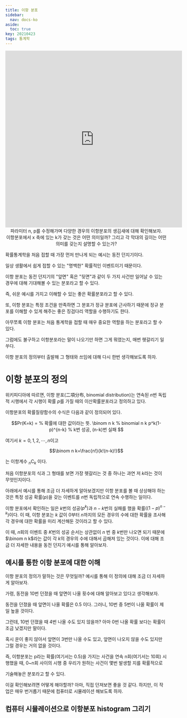 ```yaml
---
title: 이항 분포
sidebar:
  nav: docs-ko
aside:
  toc: true
key: 20210423
tags: 통계학
---
```


<center>
  <iframe width = "550" height = "550" frameborder = "0" src="https://angeloyeo.github.io/p5/2021-04-23-binomial_distribution/"></iframe>
  <br>
  파라미터 n, p를 수정해가며 다양한 경우의 이항분포의 생김새에 대해 확인해보자. 
  <br>
  이항분포에서 x 축에 있는 k가 갖는 것은 어떤 의미일까? 그리고 각 막대의 길이는 어떤 의미를 갖는지 설명할 수 있는가?
</center>

확률통계학을 처음 접할 때 가장 먼저 만나게 되는 예시는 동전 던지기이다.

일상 생활에서 쉽게 접할 수 있는 "명백한" 확률적인 이벤트이기 때문이다.

이항 분포는 동전 던지기의 "앞면" 혹은 "뒷면"과 같이 두 가지 사건만 일어날 수 있는 경우에 대해 기대해볼 수 있는 분포라고 할 수 있다.

즉, 쉬운 예시를 가지고 이해할 수 있는 좋은 확률분포라고 할 수 있다.

또, 이항 분포는 특정 조건을 만족하면 그 분포가 정규 분포에 근사하기 때문에 정규 분포를 이해할 수 있게 해주는 좋은 징검다리 역할을 수행하기도 한다.

아무쪼록 이항 분포는 처음 통계학을 접할 때 매우 중요한 역할을 하는 분포라고 할 수 있다.

그럼에도 불구하고 이항분포라는 말이 나오기만 하면 그게 뭐였는지, 매번 헷갈리기 일쑤다.

이항 분포의 정의부터 출발해 그 형태와 쓰임에 대해 다시 한번 생각해보도록 하자.

# 이항 분포의 정의

위키피디아에 따르면, 이항 분포(二項分布, binomial distribution)는 연속된 $n$번 독립적 시행에서 각 시행이 확률 $p$를 가질 때의 이산확률분포라고 정의하고 있다.

이항분포의 확률질량함수의 수식은 다음과 같이 정의되어 있다.

$$Pr(K=k) = % 확률에 대한 값이라는 뜻.
\binom n k % binomial n k
p^k(1-p)^{n-k} % k번 성공, (n-k)번 실패
$$

[//]:# (식 1)

여기서 $k=0, 1, 2, \cdots, n$이고 

$$\binom n k=\frac{n!}{k!(n-k)!}$$

는 이항계수 ${}_n\mathrm{ C }_k$ 이다.

처음 이항분포의 식과 그 형태를 보면 가장 헷갈리는 것 중 하나는 과연 저 $k$라는 것이 무엇인지이다.

아래에서 예시를 통해 조금 더 자세하게 알아보겠지만 이항 분포를 볼 때 상상해야 하는 것은 특정 성공 확률($p$)을 갖는 이벤트를 $n$번 독립적으로 연속 수행하는 일이다.

이항 분포에서 확인하는 일은 $k$번의 성공$\left(p^k\right)$과 $n-k$번의 실패를 했을 확률$\left((1-p)^{n-k}\right)$이다. 이 때, 이항 분포는 $k$ 값이 0부터 $n$까지의 모든 경우의 수에 대한 확률을 조사해 각 경우에 대한 확률을 미리 계산해둔 것이라고 할 수 있다. 

이 때, $n$회의 이벤트 중 $K$번의 성공 순서는 상관없이 $n$ 번 중 $k$번만 나오면 되기 때문에 $\binom n k$라는 값이 각 $k$의 경우의 수에 대해서 곱해져 있는 것이다. 이에 대해 조금 더 자세한 내용을 동전 던지기 예시를 통해 알아보자.

## 예시를 통한 이항 분포에 대한 이해

이항 분포의 정의가 말하는 것은 무엇일까? 예시를 통해 이 정의에 대해 조금 더 자세하게 알아보자.

가령, 동전을 10번 던졌을 때 앞면이 나올 횟수에 대해 알아보고 있다고 생각해보자.

동전을 던졌을 때 앞면이 나올 확률은 0.5 이다. 그러니, 10번 중 5번이 나올 확률이 제일 높을 것이다.

그런데, 10번 던졌을 때 4번 나올 수도 있지 않을까? 아마 0번 나올 확률 보다는 확률이 조금 낮겠지만 말이다.

혹시 운이 좋지 않아서 앞면이 3번만 나올 수도 있고, 앞면이 나오지 않을 수도 있지만 그럴 경우는 거의 없을 것이다.

즉, 이항분포는 p라는 확률(여기서는 0.5)을 가지는 사건을 연속 n회(여기서는 10회) 시행했을 때, 0~n회 사이의 시행 중 우리가 원하는 사건이 몇번 발생할 지를 확률적으로

기술해놓은 분포라고 할 수 있다.

이걸 확인해보려면 어떻게 해야할까? 아마, 직접 던져보면 좋을 것 같다. 하지만, 이 작업은 매우 번거롭기 때문에 컴퓨터로 시뮬레이션 해보도록 하자.

## 컴퓨터 시뮬레이션으로 이항분포 histogram 그리기



